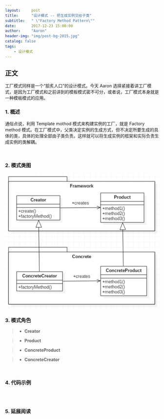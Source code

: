 ```yaml
---
layout:     post
title:      "设计模式 -- 把生成实例交给子类"
subtitle:   " \"Factory Method Pattern\""
date:       2017-12-23 15:00:00
author:     "Aaron"
header-img: "img/post-bg-2015.jpg"
catalog: false
tags:
    - 设计模式
---
```


## 正文

工厂模式同样是一个“脍炙人口”的设计模式。今天 Aaron 选择紧接着讲工厂模式，是因为工厂模式和之前讲到的模板模式密不可分，或者说，工厂模式本身就是一种模板模式的应用。

### 1. 概述
通俗点说，利用 Template mothod 模式来构建实例的工厂，就是 Factory method 模式。在工厂模式中，父类决定实例的生成方式，但不决定所要生成的具体的类，具体的处理全部由子类负责。这样就可以将生成实例的框架和实际负责生成实例的类解耦。

<br />

### 2. 模式类图

<img class="shadow" src="/img/in-post/factorypattern/factory-1.png" width="800">
<br />

### 3. 模式角色

> * **Creator**

> * **Product**

> * **ConcreteProduct**

> * **ConcreteCreator**

<br />

### 4. 代码示例
```java
```

<br />

### 5. 延展阅读